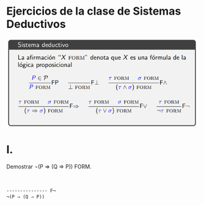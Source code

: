 # Ejercicios de la clase de Sistemas Deductivos  
![Machete](Imagenes/machete.png)
# I.  
Demostrar ¬(P ⇒ (Q ⇒ P)) FORM.
```


--------------- F¬
¬(P ⇒ (Q ⇒ P))
```
